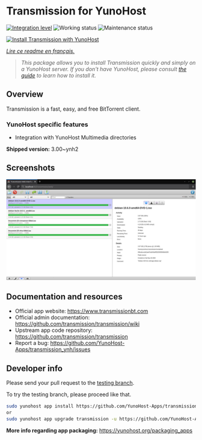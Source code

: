 <!--
N.B.: This README was automatically generated by https://github.com/YunoHost/apps/tree/master/tools/README-generator
It shall NOT be edited by hand.
-->

# Transmission for YunoHost

[![Integration level](https://dash.yunohost.org/integration/transmission.svg)](https://dash.yunohost.org/appci/app/transmission) ![Working status](https://ci-apps.yunohost.org/ci/badges/transmission.status.svg) ![Maintenance status](https://ci-apps.yunohost.org/ci/badges/transmission.maintain.svg)

[![Install Transmission with YunoHost](https://install-app.yunohost.org/install-with-yunohost.svg)](https://install-app.yunohost.org/?app=transmission)

*[Lire ce readme en français.](./README_fr.md)*

> *This package allows you to install Transmission quickly and simply on a YunoHost server.
If you don't have YunoHost, please consult [the guide](https://yunohost.org/#/install) to learn how to install it.*

## Overview

Transmission is a fast, easy, and free BitTorrent client.

### YunoHost specific features

 * Integration with YunoHost Multimedia directories


**Shipped version:** 3.00~ynh2

## Screenshots

![Screenshot of Transmission](./doc/screenshots/transmission.jpg)

## Documentation and resources

* Official app website: <https://www.transmissionbt.com>
* Official admin documentation: <https://github.com/transmission/transmission/wiki>
* Upstream app code repository: <https://github.com/transmission/transmission>
* Report a bug: <https://github.com/YunoHost-Apps/transmission_ynh/issues>

## Developer info

Please send your pull request to the [testing branch](https://github.com/YunoHost-Apps/transmission_ynh/tree/testing).

To try the testing branch, please proceed like that.

``` bash
sudo yunohost app install https://github.com/YunoHost-Apps/transmission_ynh/tree/testing --debug
or
sudo yunohost app upgrade transmission -u https://github.com/YunoHost-Apps/transmission_ynh/tree/testing --debug
```

**More info regarding app packaging:** <https://yunohost.org/packaging_apps>
